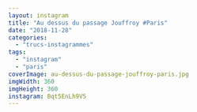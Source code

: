 ```yaml
---
layout: instagram
title: "Au dessus du passage Jouffroy #Paris"
date: "2018-11-28"
categories: 
  - "trucs-instagrammes"
tags: 
  - "instagram"
  - "paris"
coverImage: au-dessus-du-passage-jouffroy-paris.jpg
imgWidth: 360
imgHeight: 360
instagram: Bqt5EnLh9V5
---
```

